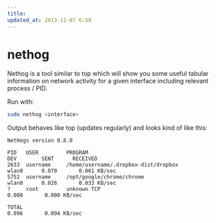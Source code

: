```yaml
---
title:
updated_at: 2013-11-07 6:59
---
```


# nethog

Nethog is a tool similar to top which will show you some useful tabular
information on network activity for a given interface including relevant
process / PID.

Run with:

```bash
sudo nethog <interface>
```

Output behaves like top (updates regularly) and looks kind of like this: 

```
NetHogs version 0.8.0

PID   USER         PROGRAM                                                 DEV        SENT      RECEIVED
2633  username     /home/username/.dropbox-dist/dropbox                    wlan0      0.070       0.061 KB/sec
5752  username     /opt/google/chrome/chrome                               wlan0      0.026       0.033 KB/sec
?     root         unknown TCP                                                        0.000       0.000 KB/sec

TOTAL                                                                           0.096       0.094 KB/sec
```
